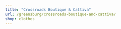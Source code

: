 ```yaml
---
title: "Crossroads Boutique & Cattiva"
url: /greensburg/crossroads-boutique-and-cattiva/
shop: clothes
---
```

